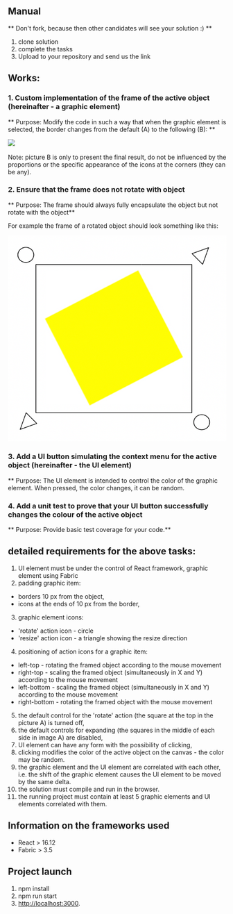 ## Manual

** Don't fork, because then other candidates will see your solution :) **

1. clone solution
2. complete the tasks
3. Upload to your repository and send us the link

## Works:

### 1. Custom implementation of the frame of the active object (hereinafter - a graphic element)
** Purpose: Modify the code in such a way that when the graphic element is selected, the border changes from the default (A) to the following (B): **

![](http://nullgravity.eu/github/test_custom_border.png)

Note: picture B is only to present the final result, do not be influenced by the proportions or the specific appearance of the icons at the corners (they can be any).

### 2. Ensure that the frame does not rotate with object
** Purpose: The frame should always fully encapsulate the object but not rotate with the object**

For example the frame of a rotated object should look something like this:

![](rotated.png)

### 3. Add a UI button simulating the context menu for the active object (hereinafter - the UI element)
** Purpose: The UI element is intended to control the color of the graphic element. When pressed, the color changes, it can be random.

### 4. Add a unit test to prove that your UI button successfully changes the colour of the active object
** Purpose: Provide basic test coverage for your code.**

## detailed requirements for the above tasks:

1. UI element must be under the control of React framework, graphic element using Fabric
2. padding graphic item:
- borders 10 px from the object,
- icons at the ends of 10 px from the border,
3. graphic element icons:
- 'rotate' action icon - circle
- 'resize' action icon - a triangle showing the resize direction
4. positioning of action icons for a graphic item:
- left-top - rotating the framed object according to the mouse movement
- right-top - scaling the framed object (simultaneously in X and Y) according to the mouse movement
- left-bottom - scaling the framed object (simultaneously in X and Y) according to the mouse movement
- right-bottom - rotating the framed object with the mouse movement
5. the default control for the 'rotate' action (the square at the top in the picture A) is turned off,
6. the default controls for expanding (the squares in the middle of each side in image A) are disabled,
7. UI element can have any form with the possibility of clicking,
8. clicking modifies the color of the active object on the canvas - the color may be random.
9. the graphic element and the UI element are correlated with each other, i.e. the shift of the graphic element causes the UI element to be moved by the same delta.
10. the solution must compile and run in the browser.
11. the running project must contain at least 5 graphic elements and UI elements correlated with them.


## Information on the frameworks used

- React > 16.12
- Fabric > 3.5

## Project launch

1. npm install
2. npm run start
3. [http://localhost:3000](http://localhost:3000).
